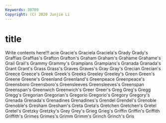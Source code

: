```yaml
---
Keywords: 30709
Copyright: (C) 2020 Junjie Li
---
```


# title

Write contents here!!!
acie 
Gracie's 
Graciela
Graciela's 
Grady 
Grady's 
Graffias 
Graffias's 
Grafton 
Grafton's 
Graham 
Graham's 
Grahame
Grahame's 
Grail 
Grail's 
Grammy 
Grammy's 
Grampians 
Grampians's 
Granada 
Granada's 
Grant
Grant's 
Grass 
Grass's 
Graves 
Graves's 
Gray 
Gray's 
Grecian 
Grecian's 
Greece
Greece's 
Greek 
Greek's 
Greeks 
Greeley 
Greeley's 
Green 
Green's 
Greene 
Greene's
Greenland 
Greenland's 
Greenpeace 
Greenpeace's 
Greensboro 
Greensboro's 
Greensleeves 
Greensleeves's 
Greenspan 
Greenspan's
Greenwich 
Greenwich's 
Greer 
Greer's 
Greg 
Greg's 
Gregg 
Gregg's 
Gregorian 
Gregorian's
Gregorio 
Gregorio's 
Gregory 
Gregory's 
Grenada 
Grenada's 
Grenadines 
Grenadines's 
Grendel 
Grendel's
Grenoble 
Grenoble's 
Gresham 
Gresham's 
Greta 
Greta's 
Gretchen 
Gretchen's 
Gretel 
Gretel's
Gretzky 
Gretzky's 
Grey 
Grey's 
Grieg 
Grieg's 
Griffin 
Griffin's 
Griffith 
Griffith's
Grimes 
Grimes's 
Grimm 
Grimm's 
Grinch 
Grinch's 
Gris 

